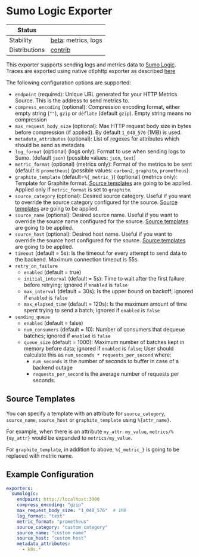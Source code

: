 # Sumo Logic Exporter

<!-- status autogenerated section -->
| Status        |           |
| ------------- |-----------|
| Stability     | [beta]: metrics, logs   |
| Distributions | [contrib] |

[beta]: https://github.com/open-telemetry/opentelemetry-collector#beta
[contrib]: https://github.com/open-telemetry/opentelemetry-collector-releases/tree/main/distributions/otelcol-contrib
<!-- end autogenerated section -->

This exporter supports sending logs and metrics data to [Sumo Logic](https://www.sumologic.com/).
Traces are exported using native otlphttp exporter as described
[here](https://help.sumologic.com/Traces/Getting_Started_with_Transaction_Tracing)

The following configuration options are supported:

- `endpoint` (required): Unique URL generated for your HTTP Metrics Source. This is the address to send metrics to.
- `compress_encoding` (optional): Compression encoding format, either empty string (`""`), `gzip` or `deflate` (default `gzip`).
Empty string means no compression
- `max_request_body_size` (optional): Max HTTP request body size in bytes before compression (if applied). By default `1_048_576` (1MB) is used.
- `metadata_attributes` (optional): List of regexes for attributes which should be send as metadata
- `log_format` (optional) (logs only): Format to use when sending logs to Sumo. (default `json`) (possible values: `json`, `text`)
- `metric_format` (optional) (metrics only): Format of the metrics to be sent (default is `prometheus`) (possible values: `carbon2`, `graphite`, `prometheus`).
- `graphite_template` (default=`%{_metric_}`) (optional) (metrics only): Template for Graphite format.
[Source templates](#source-templates) are going to be applied.
Applied only if `metric_format` is set to `graphite`.
- `source_category` (optional): Desired source category. Useful if you want to override the source category configured for the source.
[Source templates](#source-templates) are going to be applied.
- `source_name` (optional): Desired source name. Useful if you want to override the source name configured for the source.
[Source templates](#source-templates) are going to be applied.
- `source_host` (optional): Desired host name. Useful if you want to override the source host configured for the source.
[Source templates](#source-templates) are going to be applied.
- `timeout` (default = 5s): Is the timeout for every attempt to send data to the backend.
Maximum connection timeout is 55s.
- `retry_on_failure`
  - `enabled` (default = true)
  - `initial_interval` (default = 5s): Time to wait after the first failure before retrying; ignored if `enabled` is `false`
  - `max_interval` (default = 30s): Is the upper bound on backoff; ignored if `enabled` is `false`
  - `max_elapsed_time` (default = 120s): Is the maximum amount of time spent trying to send a batch; ignored if `enabled` is `false`
- `sending_queue`
  - `enabled` (default = false)
  - `num_consumers` (default = 10): Number of consumers that dequeue batches; ignored if `enabled` is `false`
  - `queue_size` (default = 1000): Maximum number of batches kept in memory before data; ignored if `enabled` is `false`;
  User should calculate this as `num_seconds * requests_per_second` where:
    - `num_seconds` is the number of seconds to buffer in case of a backend outage
    - `requests_per_second` is the average number of requests per seconds.

## Source Templates

You can specify a template with an attribute for `source_category`, `source_name`, `source_host` or `graphite_template` using `%{attr_name}`.

For example, when there is an attribute `my_attr`: `my_value`, `metrics/%{my_attr}` would be expanded to `metrics/my_value`.

For `graphite_template`, in addition to above, `%{_metric_}` is going to be replaced with metric name.

## Example Configuration

```yaml
exporters:
  sumologic:
    endpoint: http://localhost:3000
    compress_encoding: "gzip"
    max_request_body_size: "1_048_576"  # 1MB
    log_format: "text"
    metric_format: "prometheus"
    source_category: "custom category"
    source_name: "custom name"
    source_host: "custom host"
    metadata_attributes:
      - k8s.*
```
